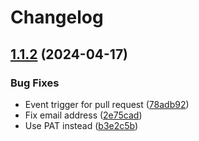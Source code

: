 # Changelog

## [1.1.2](https://github.com/goodworkaround/EntraIDInboundProvisioningHelper/compare/1.1.1...v1.1.2) (2024-04-17)


### Bug Fixes

* Event trigger for pull request ([78adb92](https://github.com/goodworkaround/EntraIDInboundProvisioningHelper/commit/78adb92b38127abe49d4669165377577f3b817ab))
* Fix email address ([2e75cad](https://github.com/goodworkaround/EntraIDInboundProvisioningHelper/commit/2e75cad264116a30903311da57c6a48e72f6e87e))
* Use PAT instead ([b3e2c5b](https://github.com/goodworkaround/EntraIDInboundProvisioningHelper/commit/b3e2c5b4e8c74021e48c82b1e882f1266ae2f0b5))

